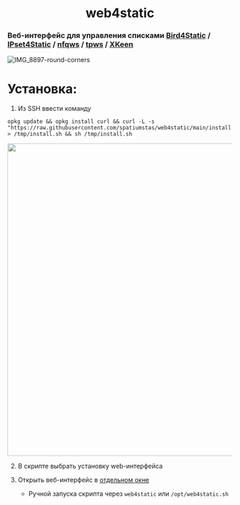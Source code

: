 <h1 style="text-align: center;">web4static</h1>

### Веб-интерфейс для управления списками [Bird4Static](https://github.com/DennoN-RUS/Bird4Static) / [IPset4Static](https://github.com/DennoN-RUS/IPset4Static) / [nfqws](https://github.com/Anonym-tsk/nfqws-keenetic) / [tpws](https://github.com/Anonym-tsk/tpws-keenetic) / [XKeen](https://github.com/Skrill0/XKeen)

![IMG_8897-round-corners](https://github.com/user-attachments/assets/d657739a-a86d-4a99-82a9-a73f1f6b3682)

# Установка:

1. Из SSH ввести команду
```shell
opkg update && opkg install curl && curl -L -s "https://raw.githubusercontent.com/spatiumstas/web4static/main/install.sh" > /tmp/install.sh && sh /tmp/install.sh
```
<img src="https://github.com/user-attachments/assets/4283eba2-e76c-43af-8646-28409c5f5460" alt="" width="700">

2. В скрипте выбрать установку web-интерфейса

3. Открыть веб-интерфейс в [отдельном окне](http://192.168.1.1:88/w4s/)
   - Ручной запуска скрипта через `web4static` или `/opt/web4static.sh`
